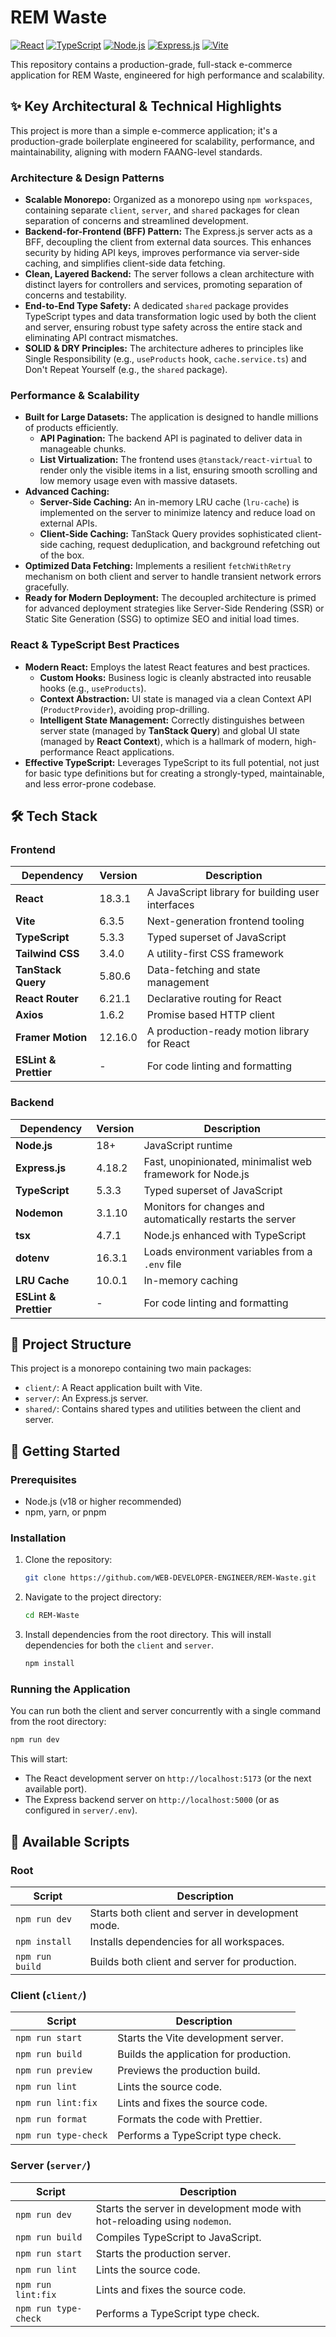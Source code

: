 # REM Waste

[![React](https://img.shields.io/badge/React-18.3.1-blue?logo=react)](https://reactjs.org/)
[![TypeScript](https://img.shields.io/badge/TypeScript-5.3.3-blue?logo=typescript)](https://www.typescriptlang.org/)
[![Node.js](https://img.shields.io/badge/Node.js-18+-green?logo=nodedotjs)](https://nodejs.org/)
[![Express.js](https://img.shields.io/badge/Express.js-4.18.2-lightgrey?logo=express)](https://expressjs.com/)
[![Vite](https://img.shields.io/badge/Vite-6.3.5-purple?logo=vite)](https://vitejs.dev/)

This repository contains a production-grade, full-stack e-commerce application for REM Waste, engineered for high performance and scalability.

## ✨ Key Architectural & Technical Highlights

This project is more than a simple e-commerce application; it's a production-grade boilerplate engineered for scalability, performance, and maintainability, aligning with modern FAANG-level standards.

### Architecture & Design Patterns

-   **Scalable Monorepo:** Organized as a monorepo using `npm workspaces`, containing separate `client`, `server`, and `shared` packages for clean separation of concerns and streamlined development.
-   **Backend-for-Frontend (BFF) Pattern:** The Express.js server acts as a BFF, decoupling the client from external data sources. This enhances security by hiding API keys, improves performance via server-side caching, and simplifies client-side data fetching.
-   **Clean, Layered Backend:** The server follows a clean architecture with distinct layers for controllers and services, promoting separation of concerns and testability.
-   **End-to-End Type Safety:** A dedicated `shared` package provides TypeScript types and data transformation logic used by both the client and server, ensuring robust type safety across the entire stack and eliminating API contract mismatches.
-   **SOLID & DRY Principles:** The architecture adheres to principles like Single Responsibility (e.g., `useProducts` hook, `cache.service.ts`) and Don't Repeat Yourself (e.g., the `shared` package).

### Performance & Scalability

-   **Built for Large Datasets:** The application is designed to handle millions of products efficiently.
    -   **API Pagination:** The backend API is paginated to deliver data in manageable chunks.
    -   **List Virtualization:** The frontend uses `@tanstack/react-virtual` to render only the visible items in a list, ensuring smooth scrolling and low memory usage even with massive datasets.
-   **Advanced Caching:**
    -   **Server-Side Caching:** An in-memory LRU cache (`lru-cache`) is implemented on the server to minimize latency and reduce load on external APIs.
    -   **Client-Side Caching:** TanStack Query provides sophisticated client-side caching, request deduplication, and background refetching out of the box.
-   **Optimized Data Fetching:** Implements a resilient `fetchWithRetry` mechanism on both client and server to handle transient network errors gracefully.
-   **Ready for Modern Deployment:** The decoupled architecture is primed for advanced deployment strategies like Server-Side Rendering (SSR) or Static Site Generation (SSG) to optimize SEO and initial load times.

### React & TypeScript Best Practices

-   **Modern React:** Employs the latest React features and best practices.
    -   **Custom Hooks:** Business logic is cleanly abstracted into reusable hooks (e.g., `useProducts`).
    -   **Context Abstraction:** UI state is managed via a clean Context API (`ProductProvider`), avoiding prop-drilling.
    -   **Intelligent State Management:** Correctly distinguishes between server state (managed by **TanStack Query**) and global UI state (managed by **React Context**), which is a hallmark of modern, high-performance React applications.
-   **Effective TypeScript:** Leverages TypeScript to its full potential, not just for basic type definitions but for creating a strongly-typed, maintainable, and less error-prone codebase.

## 🛠️ Tech Stack

### Frontend

| Dependency                 | Version | Description                               |
| -------------------------- | ------- | ----------------------------------------- |
| **React**                  | 18.3.1  | A JavaScript library for building user interfaces |
| **Vite**                   | 6.3.5   | Next-generation frontend tooling          |
| **TypeScript**             | 5.3.3   | Typed superset of JavaScript              |
| **Tailwind CSS**           | 3.4.0   | A utility-first CSS framework             |
| **TanStack Query**         | 5.80.6  | Data-fetching and state management        |
| **React Router**           | 6.21.1  | Declarative routing for React             |
| **Axios**                  | 1.6.2   | Promise based HTTP client                 |
| **Framer Motion**          | 12.16.0 | A production-ready motion library for React |
| **ESLint & Prettier**      | -       | For code linting and formatting           |

### Backend

| Dependency            | Version | Description                             |
| --------------------- | ------- | --------------------------------------- |
| **Node.js**           | 18+     | JavaScript runtime                      |
| **Express.js**        | 4.18.2  | Fast, unopinionated, minimalist web framework for Node.js |
| **TypeScript**        | 5.3.3   | Typed superset of JavaScript            |
| **Nodemon**           | 3.1.10  | Monitors for changes and automatically restarts the server |
| **tsx**               | 4.7.1   | Node.js enhanced with TypeScript      |
| **dotenv**            | 16.3.1  | Loads environment variables from a `.env` file |
| **LRU Cache**         | 10.0.1  | In-memory caching                       |
| **ESLint & Prettier** | -       | For code linting and formatting         |


## 📂 Project Structure

This project is a monorepo containing two main packages:

-   `client/`: A React application built with Vite.
-   `server/`: An Express.js server.
-   `shared/`: Contains shared types and utilities between the client and server.

## 🚀 Getting Started

### Prerequisites

-   Node.js (v18 or higher recommended)
-   npm, yarn, or pnpm

### Installation

1.  Clone the repository:

    ```bash
    git clone https://github.com/WEB-DEVELOPER-ENGINEER/REM-Waste.git
    ```

2.  Navigate to the project directory:

    ```bash
    cd REM-Waste
    ```

3.  Install dependencies from the root directory. This will install dependencies for both the `client` and `server`.

    ```bash
    npm install
    ```

### Running the Application

You can run both the client and server concurrently with a single command from the root directory:

```bash
npm run dev
```

This will start:
- The React development server on `http://localhost:5173` (or the next available port).
- The Express backend server on `http://localhost:5000` (or as configured in `server/.env`).


## 📜 Available Scripts

### Root

| Script        | Description                                  |
| ------------- | -------------------------------------------- |
| `npm run dev` | Starts both client and server in development mode. |
| `npm install` | Installs dependencies for all workspaces.    |
| `npm run build` | Builds both client and server for production. |

### Client (`client/`)

| Script                  | Description                                |
| ----------------------- | ------------------------------------------ |
| `npm run start`         | Starts the Vite development server.        |
| `npm run build`         | Builds the application for production.     |
| `npm run preview`       | Previews the production build.             |
| `npm run lint`          | Lints the source code.                     |
| `npm run lint:fix`      | Lints and fixes the source code.           |
| `npm run format`        | Formats the code with Prettier.            |
| `npm run type-check`    | Performs a TypeScript type check.          |

### Server (`server/`)

| Script               | Description                                |
| -------------------- | ------------------------------------------ |
| `npm run dev`        | Starts the server in development mode with hot-reloading using `nodemon`. |
| `npm run build`      | Compiles TypeScript to JavaScript.         |
| `npm run start`      | Starts the production server.              |
| `npm run lint`       | Lints the source code.                     |
| `npm run lint:fix`   | Lints and fixes the source code.           |
| `npm run type-check` | Performs a TypeScript type check.          |
